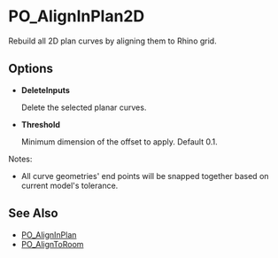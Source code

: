 # PO_AlignInPlan2D

Rebuild all 2D plan curves by aligning them to Rhino grid.

## Options

* **DeleteInputs**

  Delete the selected planar curves.

* **Threshold**

  Minimum dimension of the offset to apply. Default 0.1.

Notes:

* All curve geometries&apos; end points will be snapped together based on current model&apos;s tolerance.

## See Also

* [PO_AlignInPlan](./po_aligninplan.md)
* [PO_AlignToRoom](./po_aligntoroom.md)

